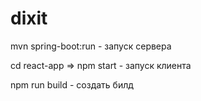 # dixit

mvn spring-boot:run - запуск сервера  

cd react-app => npm start  - запуск клиента  

npm run build - создать билд